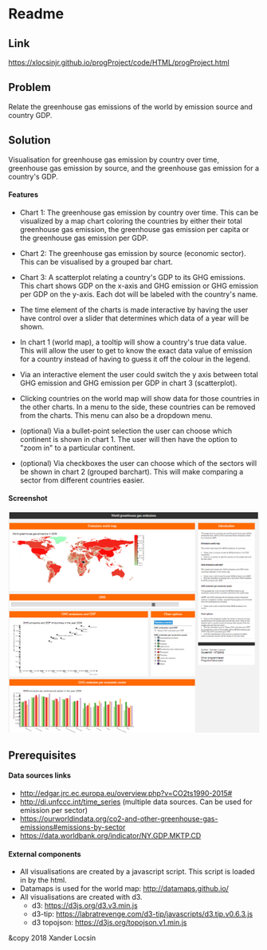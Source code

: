 # Readme
## Link
https://xlocsinjr.github.io/progProject/code/HTML/progProject.html
## Problem
Relate the greenhouse gas emissions of the world by emission source and country
GDP.

## Solution
Visualisation for greenhouse gas emission by country over time, greenhouse gas
emission by source, and the greenhouse gas emission for a country's GDP.

#### Features
- Chart 1: The greenhouse gas emission by country over time. This can be
visualized by a map chart coloring the countries by either their
total greenhouse gas emission, the greenhouse gas emission per capita or the
greenhouse gas emission per GDP.

- Chart 2: The greenhouse gas emission by source (economic sector).
This can be visualised by a grouped bar chart.

- Chart 3: A scatterplot relating a country's GDP to its GHG emissions. This
chart shows GDP on the x-axis and GHG emission or GHG emission per GDP on the
y-axis. Each dot will be labeled with the country's name.

- The time element of the charts is made interactive by having the user have
control over a slider that determines which data of a year will be shown.

- In chart 1 (world map), a tooltip will show a country's true data value.
This will allow the user to get to know the exact data value of emission for a
country instead of having to guess it off the colour in the legend.

- Via an interactive element the user could switch the y axis between total
GHG emission and GHG emission per GDP in chart 3 (scatterplot).

- Clicking countries on the world map will show data for those
countries in the other charts. In a menu to the side, these countries can
be removed from the charts. This menu can also be a dropdown menu.

- (optional) Via a bullet-point selection the user can choose which continent
is shown in chart 1. The user will then have the option to "zoom in" to
a particular continent.

- (optional) Via checkboxes the user can choose which of the sectors will be
shown in chart 2 (grouped barchart). This will make comparing a sector from
different countries easier.



#### Screenshot
![](doc/finalProjectScreenshot.png)

## Prerequisites
#### Data sources links
- http://edgar.jrc.ec.europa.eu/overview.php?v=CO2ts1990-2015#
- http://di.unfccc.int/time_series
 (multiple data sources. Can be used for emission per sector)
- https://ourworldindata.org/co2-and-other-greenhouse-gas-emissions#emissions-by-sector
- https://data.worldbank.org/indicator/NY.GDP.MKTP.CD

#### External components
- All visualisations are created by a javascript script. This script is loaded in
by the html.
- Datamaps is used for the world map: http://datamaps.github.io/
- All visualisations are created with d3.
  - d3: https://d3js.org/d3.v3.min.js
  - d3-tip: https://labratrevenge.com/d3-tip/javascripts/d3.tip.v0.6.3.js
  - d3 topojson: https://d3js.org/topojson.v1.min.js

&copy 2018 Xander Locsin
